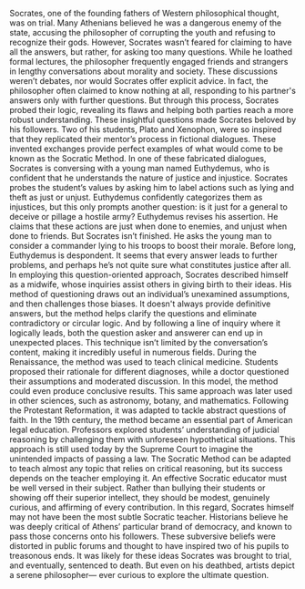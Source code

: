 Socrates, one of the founding fathers of Western philosophical thought, was on trial. Many Athenians believed  he was a dangerous enemy of the state, accusing the philosopher of corrupting the youth and refusing to recognize their gods. However, Socrates wasn’t feared  for claiming to have all the answers, but rather, for asking too many questions. While he loathed formal lectures, the philosopher frequently engaged friends and strangers in lengthy conversations about morality and society. These discussions weren’t debates, nor would Socrates offer explicit advice. In fact, the philosopher often claimed to know nothing at all, responding to his partner's answers only with further questions. But through this process,  Socrates probed their logic, revealing its flaws and helping both parties reach a more robust understanding. These insightful questions made Socrates beloved by his followers. Two of his students, Plato and Xenophon, were so inspired that they replicated their mentor’s  process in fictional dialogues. These invented exchanges provide perfect examples of what would come to be known  as the Socratic Method. In one of these fabricated dialogues, Socrates is conversing with  a young man named Euthydemus, who is confident that he understands  the nature of justice and injustice. Socrates probes the student’s values by asking him to label actions such as lying and theft  as just or unjust. Euthydemus confidently categorizes them as injustices, but this only prompts another question: is it just for a general to deceive or pillage a hostile army? Euthydemus revises his assertion. He claims that these actions  are just when done to enemies, and unjust when done to friends. But Socrates isn’t finished. He asks the young man to consider  a commander lying to his troops to boost their morale. Before long, Euthydemus is despondent. It seems that every answer leads to further problems, and perhaps he’s not quite sure what constitutes justice after all. In employing this question-oriented approach, Socrates described himself as a midwife, whose inquiries assist others in giving birth to their ideas. His method of questioning draws out an individual’s unexamined assumptions, and then challenges those biases. It doesn't always provide definitive answers, but the method helps clarify the questions and eliminate contradictory  or circular logic. And by following a line of inquiry  where it logically leads, both the question asker and answerer can end up in unexpected places. This technique isn’t limited  by the conversation’s content, making it incredibly useful in numerous fields. During the Renaissance, the method was used to teach clinical medicine. Students proposed their rationale for different diagnoses, while a doctor questioned their assumptions and moderated discussion. In this model, the method could even produce conclusive results. This same approach was later used in other sciences, such as astronomy, botany,  and mathematics. Following the Protestant Reformation, it was adapted to tackle abstract questions of faith. In the 19th century, the method  became an essential part of American legal education. Professors explored students’  understanding of judicial reasoning by challenging them with unforeseen hypothetical situations. This approach is still used today by the Supreme Court to imagine the unintended impacts  of passing a law. The Socratic Method can be adapted  to teach almost any topic that relies on critical reasoning, but its success depends on the teacher  employing it. An effective Socratic educator  must be well versed in their subject. Rather than bullying their students or showing off their superior intellect, they should be modest, genuinely curious,  and affirming of every contribution. In this regard, Socrates himself may not have been  the most subtle Socratic teacher. Historians believe he was deeply critical of Athens’ particular brand of democracy, and known to pass those concerns onto his followers. These subversive beliefs were distorted in public forums and thought to have inspired  two of his pupils to treasonous ends. It was likely for these ideas Socrates was brought to trial, and eventually,  sentenced to death. But even on his deathbed, artists depict a serene philosopher— ever curious to explore  the ultimate question. 